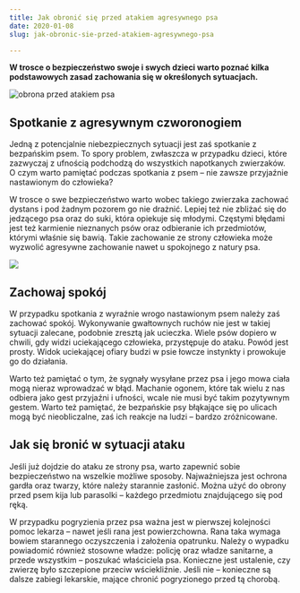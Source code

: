 ```yaml
---
title: Jak obronić się przed atakiem agresywnego psa
date: 2020-01-08
slug: jak-obronic-sie-przed-atakiem-agresywnego-psa

---
```

**W trosce o bezpieczeństwo swoje i swych dzieci warto poznać kilka podstawowych zasad zachowania się w określonych sytuacjach.** 

![obrona przed atakiem psa](/jak_obronic_sie_przed_atakujacym_psem.jpg "atakujące agreswyne psy")

## Spotkanie z agresywnym czworonogiem

Jedną z potencjalnie niebezpiecznych sytuacji jest zaś spotkanie z bezpańskim psem. To spory problem, zwłaszcza w przypadku dzieci, które zazwyczaj z ufnością podchodzą do wszystkich napotkanych zwierzaków. O czym warto pamiętać podczas spotkania z psem – nie zawsze przyjaźnie nastawionym do człowieka?

  
W trosce o swe bezpieczeństwo warto wobec takiego zwierzaka zachować dystans i pod żadnym pozorem go nie drażnić. Lepiej też nie zbliżać się do jedzącego psa oraz do suki, która opiekuje się młodymi. Częstymi błędami jest też karmienie nieznanych psów oraz odbieranie ich przedmiotów, którymi właśnie się bawią. Takie zachowanie ze strony człowieka może wyzwolić agresywne zachowanie nawet u spokojnego z natury psa.

![](/co_robic_gdy_zaatakuje_nas_pies.jpg)

## Zachowaj spokój

W przypadku spotkania z wyraźnie wrogo nastawionym psem należy zaś zachować spokój. Wykonywanie gwałtownych ruchów nie jest w takiej sytuacji zalecane, podobnie zresztą jak ucieczka. Wiele psów dopiero w chwili, gdy widzi uciekającego człowieka, przystępuje do ataku. Powód jest prosty. Widok uciekającej ofiary budzi w psie łowcze instynkty i prowokuje go do działania.

  
Warto też pamiętać o tym, że sygnały wysyłane przez psa i jego mowa ciała mogą nieraz wprowadzać w błąd. Machanie ogonem, które tak wielu z nas odbiera jako gest przyjaźni i ufności, wcale nie musi być takim pozytywnym gestem. Warto też pamiętać, że bezpańskie psy błąkające się po ulicach mogą być nieobliczalne, zaś ich reakcje na ludzi – bardzo zróżnicowane.

## Jak się bronić w sytuacji ataku

Jeśli już dojdzie do ataku ze strony psa, warto zapewnić sobie bezpieczeństwo na wszelkie możliwe sposoby. Najważniejsza jest ochrona gardła oraz twarzy, które należy starannie zasłonić. Można użyć do obrony przed psem kija lub parasolki – każdego przedmiotu znajdującego się pod ręką.

W przypadku pogryzienia przez psa ważna jest w pierwszej kolejności pomoc lekarza – nawet jeśli rana jest powierzchowna. Rana taka wymaga bowiem starannego oczyszczenia i założenia opatrunku. Należy o wypadku powiadomić również stosowne władze: policję oraz władze sanitarne, a przede wszystkim – poszukać właściciela psa. Konieczne jest ustalenie, czy zwierzę było szczepione przeciw wściekliźnie. Jeśli nie – konieczne są dalsze zabiegi lekarskie, mające chronić pogryzionego przed tą chorobą.
